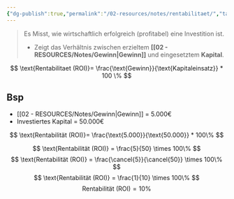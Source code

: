 ```yaml
---
{"dg-publish":true,"permalink":"/02-resources/notes/rentabilitaet/","tags":["GFN/prüfungsrelevant/AP1/vorbereitung"],"noteIcon":"","updated":"2025-03-16T19:25:24.896+01:00"}
---
```


>Es Misst, wie wirtschaftlich erfolgreich (profitabel) eine Investition ist.
> - Zeigt das Verhältnis zwischen erzieltem **[[02 - RESOURCES/Notes/Gewinn\|Gewinn]]** und eingesetztem **Kapital**.

$$
\text{Rentabilitaet (ROI)}= \frac{\text{Gewinn}}{\text{Kapitaleinsatz}} * 100 \%
$$
## Bsp

- [[02 - RESOURCES/Notes/Gewinn\|Gewinn]] = 5.000€
- Investiertes Kapital = 50.000€

$$
\text{Rentabilität (ROI)}= \frac{\text{5.000}}{\text{50.000}} * 100\%
$$

$$
\text{Rentabilität (ROI)} = \frac{5}{50} \times 100\%
$$
$$
\text{Rentabilität (ROI)} = \frac{\cancel{5}}{\cancel{50}} \times 100\% 
$$
$$
\text{Rentabilität (ROI)}  = \frac{1}{10} \times 100\% 
$$
$$
\text{Rentabilität (ROI)} = 10\%
$$